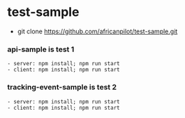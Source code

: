 # test-sample

- git clone https://github.com/africanpilot/test-sample.git

### api-sample is test 1
    - server: npm install; npm run start
    - client: npm install; npm run start
### tracking-event-sample is test 2
    - server: npm install; npm run start
    - client: npm install; npm run start
